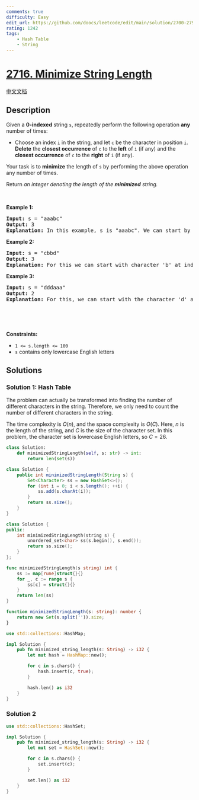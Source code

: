 ```yaml
---
comments: true
difficulty: Easy
edit_url: https://github.com/doocs/leetcode/edit/main/solution/2700-2799/2716.Minimize%20String%20Length/README_EN.md
rating: 1242
tags:
    - Hash Table
    - String
---
```


# [2716. Minimize String Length](https://leetcode.com/problems/minimize-string-length)

[中文文档](/solution/2700-2799/2716.Minimize%20String%20Length/README.md)

## Description

<p>Given a <strong>0-indexed</strong> string <code>s</code>, repeatedly perform the following operation <strong>any</strong> number of times:</p>

<ul>
	<li>Choose an index <code>i</code> in the string, and let <code>c</code> be the character in position <code>i</code>. <strong>Delete</strong> the <strong>closest occurrence</strong> of <code>c</code> to the <strong>left</strong> of <code>i</code> (if any) and the <strong>closest occurrence</strong> of <code>c</code> to the <strong>right</strong> of <code>i</code> (if any).</li>
</ul>

<p>Your task is to <strong>minimize</strong> the length of <code>s</code> by performing the above operation any number of times.</p>

<p>Return <em>an integer denoting the length of the <strong>minimized</strong> string.</em></p>

<p>&nbsp;</p>
<p><strong class="example">Example 1:</strong></p>

<pre>
<strong>Input:</strong> s = &quot;aaabc&quot;
<strong>Output:</strong> 3
<strong>Explanation:</strong> In this example, s is &quot;aaabc&quot;. We can start by selecting the character &#39;a&#39; at index 1. We then remove the closest &#39;a&#39; to the left of index 1, which is at index 0, and the closest &#39;a&#39; to the right of index 1, which is at index 2. After this operation, the string becomes &quot;abc&quot;. Any further operation we perform on the string will leave it unchanged. Therefore, the length of the minimized string is 3.</pre>

<p><strong class="example">Example 2:</strong></p>

<pre>
<strong>Input:</strong> s = &quot;cbbd&quot;
<strong>Output:</strong> 3
<strong>Explanation:</strong> For this we can start with character &#39;b&#39; at index 1. There is no occurrence of &#39;b&#39; to the left of index 1, but there is one to the right at index 2, so we delete the &#39;b&#39; at index 2. The string becomes &quot;cbd&quot; and further operations will leave it unchanged. Hence, the minimized length is 3.&nbsp;
</pre>

<p><strong class="example">Example 3:</strong></p>

<pre>
<strong>Input:</strong> s = &quot;dddaaa&quot;
<strong>Output:</strong> 2
<strong>Explanation:</strong> For this, we can start with the character &#39;d&#39; at index 1. The closest occurrence of a &#39;d&#39; to its left is at index 0, and the closest occurrence of a &#39;d&#39; to its right is at index 2. We delete both index 0 and 2, so the string becomes &quot;daaa&quot;. In the new string, we can select the character &#39;a&#39; at index 2. The closest occurrence of an &#39;a&#39; to its left is at index 1, and the closest occurrence of an &#39;a&#39; to its right is at index 3. We delete both of them, and the string becomes &quot;da&quot;. We cannot minimize this further, so the minimized length is 2.
</pre>

<div class="notranslate" style="all: initial;">&nbsp;</div>

<p>&nbsp;</p>
<p><strong>Constraints:</strong></p>

<ul>
	<li><code>1 &lt;= s.length &lt;= 100</code></li>
	<li><code>s</code> contains only lowercase English letters</li>
</ul>

## Solutions

### Solution 1: Hash Table

The problem can actually be transformed into finding the number of different characters in the string. Therefore, we only need to count the number of different characters in the string.

The time complexity is $O(n)$, and the space complexity is $O(C)$. Here, $n$ is the length of the string, and $C$ is the size of the character set. In this problem, the character set is lowercase English letters, so $C=26$.

<!-- tabs:start -->

```python
class Solution:
    def minimizedStringLength(self, s: str) -> int:
        return len(set(s))
```

```java
class Solution {
    public int minimizedStringLength(String s) {
        Set<Character> ss = new HashSet<>();
        for (int i = 0; i < s.length(); ++i) {
            ss.add(s.charAt(i));
        }
        return ss.size();
    }
}
```

```cpp
class Solution {
public:
    int minimizedStringLength(string s) {
        unordered_set<char> ss(s.begin(), s.end());
        return ss.size();
    }
};
```

```go
func minimizedStringLength(s string) int {
	ss := map[rune]struct{}{}
	for _, c := range s {
		ss[c] = struct{}{}
	}
	return len(ss)
}
```

```ts
function minimizedStringLength(s: string): number {
    return new Set(s.split('')).size;
}
```

```rust
use std::collections::HashMap;

impl Solution {
    pub fn minimized_string_length(s: String) -> i32 {
        let mut hash = HashMap::new();

        for c in s.chars() {
            hash.insert(c, true);
        }

        hash.len() as i32
    }
}
```

<!-- tabs:end -->

### Solution 2

<!-- tabs:start -->

```rust
use std::collections::HashSet;

impl Solution {
    pub fn minimized_string_length(s: String) -> i32 {
        let mut set = HashSet::new();

        for c in s.chars() {
            set.insert(c);
        }

        set.len() as i32
    }
}
```

<!-- tabs:end -->

<!-- end -->
